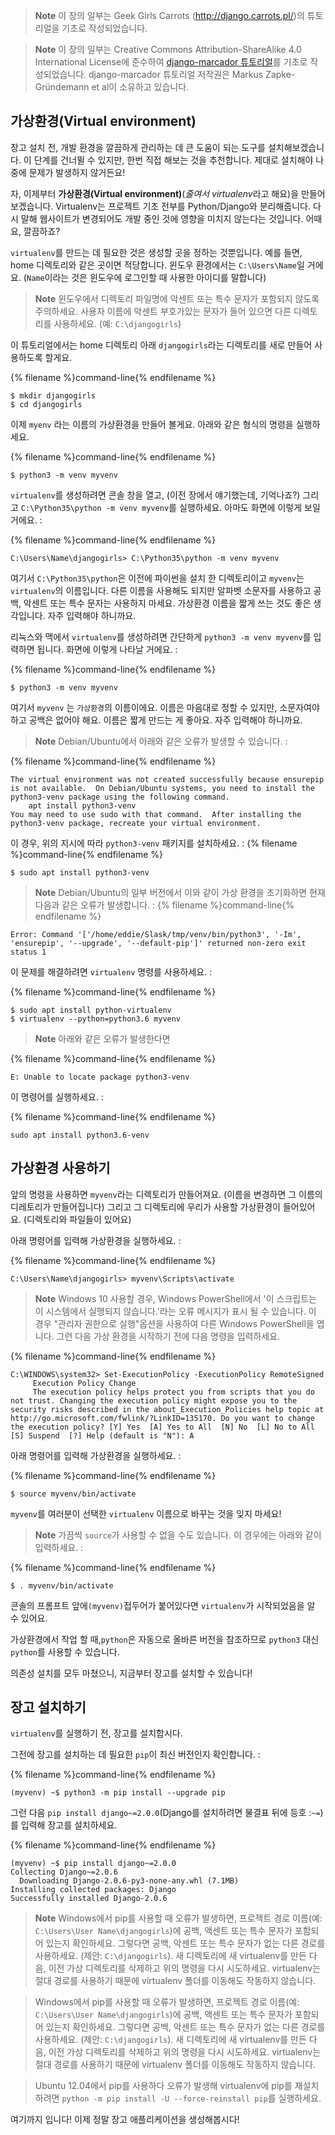 > **Note** 이 장의 일부는 Geek Girls Carrots (http://django.carrots.pl/)의 튜토리얼을 기초로 작성되었습니다.

> **Note** 이 장의 일부는 Creative Commons Attribution-ShareAlike 4.0 International License에 준수하여 [django-marcador 튜토리얼](https://github.com/ggcarrots/django-carrots)를 기초로 작성되었습니다. django-marcador 튜토리얼 저작권은 Markus Zapke-Gründemann et al이 소유하고 있습니다.

## 가상환경(Virtual environment)

장고 설치 전, 개발 환경을 깔끔하게 관리하는 데 큰 도움이 되는 도구를 설치해보겠습니다. 이 단계를 건너뛸 수 있지만, 한번 직접 해보는 것을 추천합니다. 제대로 설치해야 나중에 문제가 발생하지 않거든요!

자, 이제부터 **가상환경(Virtual environment)**(*줄여서 virtualenv*라고 해요)을 만들어보겠습니다. Virtualenv는 프로젝트 기초 전부를 Python/Django와 분리해줍니다. 다시 말해 웹사이트가 변경되어도 개발 중인 것에 영향을 미치지 않는다는 것입니다. 어때요, 깔끔하죠?

`virtualenv`를 만드는 데 필요한 것은 생성할 곳을 정하는 것뿐입니다. 예를 들면, home 디렉토리와 같은 곳이면 적당합니다. 윈도우 환경에서는 `C:\Users\Name`일 거에요. (`Name`이라는 것은 윈도우에 로그인할 때 사용한 아이디를 말합니다)

> **Note** 윈도우에서 디렉토리 파일명에 악센트 또는 특수 문자가 포함되지 않도록 주의하세요. 사용자 이름에 악센트 부호가있는 문자가 들어 있으면 다른 디렉토리를 사용하세요. (예: `C:\djangogirls`)

이 튜토리얼에서는 home 디렉토리 아래 `djangogirls`라는 디렉토리를 새로 만들어 사용하도록 할게요.

{% filename %}command-line{% endfilename %}
```
$ mkdir djangogirls
$ cd djangogirls
```

이제 `myenv` 라는 이름의 가상환경을 만들어 볼게요. 아래와 같은 형식의 명령을 실행하세요.

{% filename %}command-line{% endfilename %}
```
$ python3 -m venv myvenv
```

<!--sec data-title="Windows" data-id="virtualenv_installation_windows" data-collapse=true ces-->

`virtualenv`를 생성하려면 콘솔 창을 열고, (이전 장에서 얘기했는데, 기억나죠?) 그리고 `C:\Python35\python -m venv myvenv`를 실행하세요. 아마도 화면에 이렇게 보일 거에요. :

{% filename %}command-line{% endfilename %}
```
C:\Users\Name\djangogirls> C:\Python35\python -m venv myvenv
```
여기서 `C:\Python35\python`은 이전에 파이썬을 설치 한 디렉토리이고 `myvenv`는`virtualenv`의 이름입니다. 다른 이름을 사용해도 되지만 알파벳 소문자를 사용하고 공백, 악센트 또는 특수 문자는 사용하지 마세요. 가상환경 이름을 짧게 쓰는 것도 좋은 생각입니다. 자주 입력해야 하니까요.

<!--endsec-->

<!--sec data-title="Linux / OS X" data-id="virtualenv_installation_linuxosx" data-collapse=true ces-->

리눅스와 맥에서 `virtualenv`를 생성하려면 간단하게 `python3 -m venv myvenv`를 입력하면 됩니다. 화면에 이렇게 나타날 거에요. :

{% filename %}command-line{% endfilename %}
```
$ python3 -m venv myvenv
```

여기서 `myvenv` 는 `가상환경`의 이름이에요. 이름은 마음대로 정할 수 있지만, 소문자여야 하고 공백은 없어야 해요. 이름은 짧게 만드는 게 좋아요. 자주 입력해야 하니까요.

> **Note** Debian/Ubuntu에서 아래와 같은 오류가 발생할 수 있습니다. :

{% filename %}command-line{% endfilename %}
```
The virtual environment was not created successfully because ensurepip is not available.  On Debian/Ubuntu systems, you need to install the python3-venv package using the following command.
    apt install python3-venv
You may need to use sudo with that command.  After installing the python3-venv package, recreate your virtual environment.
```

이 경우, 위의 지시에 따라 `python3-venv` 패키지를 설치하세요. :
{% filename %}command-line{% endfilename %}
```
$ sudo apt install python3-venv
```

> **Note** Debian/Ubuntu의 일부 버전에서 이와 같이 가상 환경을 초기화하면 현재 다음과 같은 오류가 발생합니다. :
{% filename %}command-line{% endfilename %}
```
Error: Command '['/home/eddie/Slask/tmp/venv/bin/python3', '-Im', 'ensurepip', '--upgrade', '--default-pip']' returned non-zero exit status 1
```

이 문제를 해결하려면 `virtualenv` 명령를 사용하세요. :

{% filename %}command-line{% endfilename %}
```
$ sudo apt install python-virtualenv
$ virtualenv --python=python3.6 myvenv
```

> **Note** 아래와 같은 오류가 발생한다면

{% filename %}command-line{% endfilename %}
```
E: Unable to locate package python3-venv
```

이 명령어를 실행하세요. :

{% filename %}command-line{% endfilename %}
```
sudo apt install python3.6-venv
```

<!--endsec-->

## 가상환경 사용하기

앞의 명령을 사용하면 `myvenv`라는 디렉토리가 만들어져요. (이름을 변경하면 그 이름의 디레토리가 만들어집니다) 그리고 그 디렉토리에 우리가 사용할 가상환경이 들어있어요. (디렉토리와 파일들이 있어요)

<!--sec data-title="Windows" data-id="virtualenv_windows" data-collapse=true ces-->

아래 명령어를 입력해 가상환경을 실행하세요. :

{% filename %}command-line{% endfilename %}
```
C:\Users\Name\djangogirls> myvenv\Scripts\activate
```

> **Note** Windows 10 사용할 경우, Windows PowerShell에서 '이 스크립트는 이 시스템에서 실행되지 않습니다.'라는 오류 메시지가 표시 될 수 있습니다. 이 경우 "관리자 권한으로 실행"옵션을 사용하여 다른 Windows PowerShell을 엽니다. 그런 다음 가상 환경을 시작하기 전에 다음 명령을 입력하세요.

{% filename %}command-line{% endfilename %}
```
C:\WINDOWS\system32> Set-ExecutionPolicy -ExecutionPolicy RemoteSigned
     Execution Policy Change
     The execution policy helps protect you from scripts that you do not trust. Changing the execution policy might expose you to the security risks described in the about_Execution_Policies help topic at http://go.microsoft.com/fwlink/?LinkID=135170. Do you want to change the execution policy? [Y] Yes  [A] Yes to All  [N] No  [L] No to All  [S] Suspend  [?] Help (default is "N"): A
```

<!--endsec-->

<!--sec data-title="Linux / OS X" data-id="virtualenv_linuxosx"
data-collapse=true ces-->

아래 명령어를 입력해 가상환경을 실행하세요. :

{% filename %}command-line{% endfilename %}
```
$ source myvenv/bin/activate
```

`myvenv`를 여러분이 선택한 `virtualenv` 이름으로 바꾸는 것을 잊지 마세요!

> **Note** 가끔씩 `source`가 사용할 수 없을 수도 있습니다. 이 경우에는 아래와 같이 입력하세요. :

{% filename %}command-line{% endfilename %}
```
$ . myvenv/bin/activate
```

<!--endsec-->

콘솔의 프롬프트 앞에`(myvenv)`접두어가 붙어있다면 `virtualenv`가 시작되었음을 알 수 있어요.

가상환경에서 작업 할 때,`python`은 자동으로 올바른 버전을 참조하므로 `python3` 대신`python`를 사용할 수 있습니다.

의존성 설치를 모두 마쳤으니, 지금부터 장고를 설치할 수 있습니다!

## 장고 설치하기

`virtualenv`를 실행하기 전, 장고를 설치합시다.

그전에 장고를 설치하는 데 필요한 `pip`이 최신 버전인지 확인합니다. :

{% filename %}command-line{% endfilename %}
```
(myvenv) ~$ python3 -m pip install --upgrade pip
```
그런 다음 `pip install django~=2.0.0`(Django를 설치하려면 물결표 뒤에 등호 :`~=`)를 입력해 장고를 설치하세요.

{% filename %}command-line{% endfilename %}
```
(myvenv) ~$ pip install django~=2.0.0
Collecting Django~=2.0.6
  Downloading Django-2.0.6-py3-none-any.whl (7.1MB)
Installing collected packages: Django
Successfully installed Django-2.0.6
```

<!--sec data-title="Windows" data-id="django_err_windows" data-collapse=true ces-->

> **Note** Windows에서 pip를 사용할 때 오류가 발생하면, 프로젝트 경로 이름(예: `C:\Users\User Name\djangogirls`)에 공백, 액센트 또는 특수 문자가 포함되어 있는지 확인하세요. 그렇다면 공백, 악센트 또는 특수 문자가 없는 다른 경로를 사용하세요. (제안: `C:\djangogirls`). 새 디렉토리에 새 virtualenv를 만든 다음, 이전 가상 디렉토리를 삭제하고 위의 명령을 다시 시도하세요. virtualenv는 절대 경로를 사용하기 때문에 virtualenv 폴더를 이동해도 작동하지 않습니다. 

<!--endsec-->

<!--sec data-title="Windows 8 / Windows 10" data-id="django_err_windows8and10" data-collapse=true ces-->

> Windows에서 pip를 사용할 때 오류가 발생하면, 프로젝트 경로 이름(예: `C:\Users\User Name\djangogirls`)에 공백, 액센트 또는 특수 문자가 포함되어 있는지 확인하세요. 그렇다면 공백, 악센트 또는 특수 문자가 없는 다른 경로를 사용하세요. (제안: `C:\djangogirls`). 새 디렉토리에 새 virtualenv를 만든 다음, 이전 가상 디렉토리를 삭제하고 위의 명령을 다시 시도하세요. virtualenv는 절대 경로를 사용하기 때문에 virtualenv 폴더를 이동해도 작동하지 않습니다. 

<!--endsec-->

<!--sec data-title="Linux" data-id="django_err_linux" data-collapse=true ces-->

> Ubuntu 12.04에서 pip를 사용하다 오류가 발생해 virtualenv에 pip를 재설치하려면 `python -m pip install -U --force-reinstall pip`를 실행하세요.
<!--endsec-->

여기까지 입니다! 이제 정말 장고 애플리케이션을 생성해봅시다!
